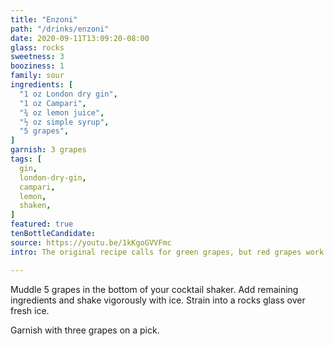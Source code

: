 ```yaml
---
title: "Enzoni"
path: "/drinks/enzoni"
date: 2020-09-11T13:09:20-08:00
glass: rocks
sweetness: 3
booziness: 1
family: sour
ingredients: [
  "1 oz London dry gin",
  "1 oz Campari",
  "¾ oz lemon juice",
  "½ oz simple syrup",
  "5 grapes",
]
garnish: 3 grapes
tags: [
  gin,
  london-dry-gin,
  campari,
  lemon,
  shaken,
]
featured: true
tenBottleCandidate:
source: https://youtu.be/1kKgoGVVFmc
intro: The original recipe calls for green grapes, but red grapes work as well.

---
```

Muddle 5 grapes in the bottom of your cocktail shaker.
Add remaining ingredients and shake vigorously with ice.
Strain into a rocks glass over fresh ice.

Garnish with three grapes on a pick.
